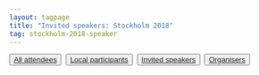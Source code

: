```yaml
---
layout: tagpage
title: "Invited speakers: Stockholm 2018"
tag: stockholm-2018-speaker
---
```

<button class="button"><a class="linkbutton" href="/tag/stockholm-2018-people">
  All attendees
</a></button>&nbsp;
<button class="button"><a class="linkbutton" href="/tag/stockholm-2018-participant">
  Local participants
</a></button>&nbsp;
<button class="button"><a class="linkbutton" href="/tag/stockholm-2018-speaker">
  Invited speakers
</a></button>&nbsp;
<button class="button"><a class="linkbutton" href="/tag/stockholm-2018-organiser">
  Organisers
</a></button>